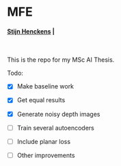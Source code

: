 # MFE
#### [Stijn Henckens](https://linkedin.com/shenckens) |
<br/>

This is the repo for my MSc AI Thesis. 


Todo:
- [x] Make baseline work
- [x] Get equal results
- [x] Generate noisy depth images
- [ ] Train several autoencoders
- [ ] Include planar loss
- [ ] Other improvements

